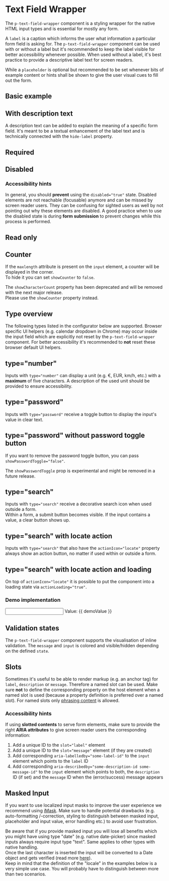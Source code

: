 # Text Field Wrapper

The `p-text-field-wrapper` component is a styling wrapper for the native HTML input types and is essential for mostly
any form.

A `label` is a caption which informs the user what information a particular form field is asking for. The
`p-text-field-wrapper` component can be used with or without a label but it's recommended to keep the label visible for
better accessibility whenever possible. When used without a label, it's best practice to provide a descriptive label
text for screen readers.

While a `placeholder` is optional but recommended to be set whenever bits of example content or hints shall be shown to
give the user visual cues to fill out the form.

<TableOfContents></TableOfContents>

## Basic example

<Playground :markup="hideLabelMarkup" :config="config">
  <SelectOptions v-model="hideLabel" :values="hideLabels" name="hideLabel"></SelectOptions>
</Playground>

## With description text

A description text can be added to explain the meaning of a specific form field. It's meant to be a textual enhancement
of the label text and is technically connected with the `hide-label` property.

<Playground :markup="withDescriptionText" :config="config"></Playground>

## Required

<Playground :markup="required" :config="config"></Playground>

## Disabled

<Playground :markup="disabled" :config="config"></Playground>

### <A11yIcon></A11yIcon> Accessibility hints

In general, you should **prevent** using the `disabled="true"` state. Disabled elements are not reachable (focusable)
anymore and can be missed by screen reader users. They can be confusing for sighted users as well by not pointing out
why these elements are disabled. A good practice when to use the disabled state is during **form submission** to prevent
changes while this process is performed.

## Read only

<Playground :markup="readonly" :config="config"></Playground>

## Counter

If the `maxlength` attribute is present on the `input` element, a counter will be displayed in the corner.  
To hide it you can set `showCounter` to `false`.

<Notification heading="Deprecation hint" state="warning">
  The <code>showCharacterCount</code> property has been deprecated and will be removed with the next major release.<br>
  Please use the <code>showCounter</code> property instead.
</Notification>

<Playground :markup="counter" :config="config"></Playground>

## Type overview

The following types listed in the configurator below are supported. Browser specific UI helpers (e.g. calendar dropdown
in Chrome) may occur inside the input field which are explicitly not reset by the `p-text-field-wrapper` component. For
better accessibility it's recommended to **not** reset these browser default UI helpers.

<Playground :markup="inputTypeMarkup" :config="config">
  <SelectOptions v-model="inputType" :values="inputTypes" name="inputType"></SelectOptions>
</Playground>

## type="number"

Inputs with `type="number"` can display a unit (e.g. €, EUR, km/h, etc.) with a **maximum** of five characters. A
description of the used unit should be provided to ensure accessibility.

<Playground :markup="unitPositionMarkup" :config="config">
  <SelectOptions v-model="unitPosition" :values="unitPositions" name="unitPosition"></SelectOptions>
</Playground>

## type="password"

Inputs with `type="password"` receive a toggle button to display the input's value in clear text.

<Playground :markup="typePassword" :config="config"></Playground>

## type="password" without password toggle button

If you want to remove the password toggle button, you can pass `showPasswordToggle="false"`.

<Notification heading="Attention" state="warning">
  The <code>showPasswordToggle</code> prop is experimental and might be removed in a future release.
</Notification>

<Playground :markup="typePasswordWithoutPasswordToggle" :config="config"></Playground>

## type="search"

Inputs with `type="search"` receive a decorative search icon when used outside a form.  
Within a form, a submit button becomes visible. If the input contains a value, a clear button shows up.

<Playground :markup="typeSearch" :config="config"></Playground>

## type="search" with locate action

Inputs with `type="search"` that also have the `actionIcon="locate"` property always show an action button, no matter if
used within or outside a form.

<Playground :markup="typeSearchWithLocateAction" :config="config"></Playground>

## type="search" with locate action and loading

On top of `actionIcon="locate"` it is possible to put the component into a loading state via `actionLoading="true"`.

<Playground :markup="typeSearchWithLocateActionAndLoading" :config="config"></Playground>

### Demo implementation

<Playground :frameworkMarkup="searchExample" :config="config">
  <p-text-field-wrapper label="Some label" hide-label="true" action-icon="locate" :action-loading="demoIsLoading" v-on:action="onDemoAction" :theme="theme">
    <input type="search" :value="demoValue" :placeholder="demoIsLoading ? 'Locating...' : ''" v-on:input="onDemoInput" />
  </p-text-field-wrapper>
  <p-text :theme="theme">Value: {{ demoValue }}</p-text>
</Playground>

## Validation states

The `p-text-field-wrapper` component supports the visualisation of inline validation. The `message` and `input` is
colored and visible/hidden depending on the defined `state`.

<Playground :markup="stateMarkup" :config="config">
  <SelectOptions v-model="state" :values="states" name="state"></SelectOptions>
</Playground>

## Slots

Sometimes it's useful to be able to render markup (e.g. an anchor tag) for `label`, `description` or `message`.
Therefore a named slot can be used. Make sure **not** to define the corresponding property on the host element when a
named slot is used (because a property definition is preferred over a named slot). For named slots only
[phrasing content](https://developer.mozilla.org/en-US/docs/Web/Guide/HTML/Content_categories#Phrasing_content) is
allowed.

<Playground :markup="slots" :config="config"></Playground>

### <A11yIcon></A11yIcon> Accessibility hints

If using **slotted contents** to serve form elements, make sure to provide the right **ARIA attributes** to give screen
reader users the corresponding information:

1. Add a unique ID to the `slot="label"` element
2. Add a unique ID to the `slot="message"` element (if they are created)
3. Add corresponding `aria-labelledby="some-label-id"` to the `input` element which points to the `label` ID
4. Add corresponding `aria-describedby="some-description-id some-message-id"` to the `input` element which points to
   both, the `description` ID (if set) and the `message` ID when the (error/success) message appears

## Masked Input

If you want to use localized input masks to improve the user experience we recommend using
<a href="https://imask.js.org/" target="_blank">iMask</a>. Make sure to handle potential drawbacks (e.g. auto-formatting
/-correction, styling to distinguish between masked input, placeholder and input value, error handling etc.) to avoid
user frustration.

<Notification heading="Important note" state="warning">
  Be aware that if you provide masked input you will lose all benefits which you might have using type "date" (e.g. native date-picker) since masked inputs always require input type "text". Same applies to other types with native handling.<br>
  Once the last character is inserted the input will be converted to a Date object and gets verified (read more <a href="https://imask.js.org/guide.html#masked-date" target="_blank">here</a>).<br>
  Keep in mind that the definition of the "locale" in the examples below is a very simple use case. You will probably have to distinguish between more than two scenarios.
</Notification>

<Playground :markup="maskedInput" :frameworkMarkup="imaskExample" :config="config" :externalStackBlitzDependencies="['imask']"></Playground>

<script lang="ts">
import Vue from 'vue';
import Component from 'vue-class-component';
import IMask from 'imask';
import { getTextFieldWrapperCodeSamples } from '@porsche-design-system/shared';
import { UNIT_POSITIONS } from './text-field-wrapper-utils'; 
import { FORM_STATES } from '../../utils'; 
import { Theme } from '@/models';

@Component
export default class Code extends Vue {
  config = { themeable: true, spacing: 'block' };

  imaskExample = getTextFieldWrapperCodeSamples('example-imask');
  searchExample = getTextFieldWrapperCodeSamples('example-search');

  get theme(): Theme {
    return this.$store.getters.theme || 'light';
  }

  hideLabel = false;
  hideLabels = [false, true, '{ base: true, l: false }'];
  get hideLabelMarkup() {
    return `<p-text-field-wrapper label="Some label" hide-label="${this.hideLabel}">
  <input type="text" name="some-name" />
</p-text-field-wrapper>
<p-text-field-wrapper label="Some label" hide-label="${this.hideLabel}">
  <input type="text" placeholder="Some placeholder" name="some-name" />
</p-text-field-wrapper>`;
  }
  
  withDescriptionText =
`<p-text-field-wrapper label="Some label" description="Some description">
  <input type="text" name="some-name" />
</p-text-field-wrapper>`;

  required =
`<p-text-field-wrapper label="Some label">
  <input type="text" name="some-name" value="Some value" required />
</p-text-field-wrapper>`;

  disabled =
`<p-text-field-wrapper label="Some label">
  <input type="text" name="some-name" value="Some value" disabled />
</p-text-field-wrapper>`;

  readonly =
`<p-text-field-wrapper label="Some label">
  <input type="text" name="some-name" value="Some value" readonly />
</p-text-field-wrapper>`;

  counter =
`<p-text-field-wrapper label="Some label">
  <input type="text" name="some-name" value="Some value" maxlength="20" />
</p-text-field-wrapper>
<p-text-field-wrapper label="Some label" show-counter="false">
  <input type="text" name="some-name" value="Some value" maxlength="20" />
</p-text-field-wrapper>`;

  inputType = 'text';
  inputTypes = ['text', 'number', 'email', 'tel', 'search', 'url', 'date', 'time', 'month', 'week', 'password'];
  get inputTypeMarkup() {
    return `<p-text-field-wrapper label="Some label">
  <input type="${this.inputType}" name="some-name" />
</p-text-field-wrapper>`;
  }

  unitPosition = 'prefix';
  unitPositions = UNIT_POSITIONS;
  get unitPositionMarkup() {
    return `<p-text-field-wrapper label="Some label" description="The price in Euro" unit="EUR" unit-position="${this.unitPosition}">
  <input type="number" name="some-name" value="500" />
</p-text-field-wrapper>`;
  }
  
  typePassword =
`<p-text-field-wrapper label="Some label">
  <input type="password" name="some-name" value="some password" />
</p-text-field-wrapper>`;

  get typePasswordWithoutPasswordToggle() {
    return this.typePassword.replace(/label="Some label"/, '$& show-password-toggle="false"');
  }

  typeSearch =
`<p-text-field-wrapper label="Some label">
  <input type="search" name="some-name" />
</p-text-field-wrapper>

<form action="#" onsubmit="alert('submit'); return false;">
  <p-text-field-wrapper label="Some label">
    <input type="search" name="some-name" />
  </p-text-field-wrapper>
</form>`;

  typeSearchWithLocateAction = 
`<p-text-field-wrapper label="Some label" action-icon="locate">
  <input type="search" name="some-name" />
</p-text-field-wrapper>

<form action="#" onsubmit="alert('submit'); return false;">
  <p-text-field-wrapper label="Some label" action-icon="locate">
    <input type="search" name="some-name" />
  </p-text-field-wrapper>
</form>`;

  typeSearchWithLocateActionAndLoading = 
`<p-text-field-wrapper label="Some label" action-icon="locate" action-loading="true">
  <input type="search" name="some-name" />
</p-text-field-wrapper>

<form action="#" onsubmit="alert('submit'); return false;">
  <p-text-field-wrapper label="Some label" action-icon="locate" action-loading="true">
    <input type="search" name="some-name" />
  </p-text-field-wrapper>
</form>`;

  demoValue = '';
  demoIsLoading = false;
  onDemoAction() {
    this.demoIsLoading = true;

    // simulate async request
    setTimeout(() => {
      this.demoValue = 'Stuttgart, Baden-Württemberg';
      this.demoIsLoading = false;
    }, 3000);
  }
  onDemoInput(e: InputEvent) {
    this.demoValue = e.target.value;
    if (this.demoIsLoading) {
      this.demoIsLoading = false;
    }
  }

  state = 'error';
  states = FORM_STATES;
  get stateMarkup() {
    const attr = `message="${this.state !== 'none' ? `Some ${this.state} validation message.` : ''}"`;
    return `<p-text-field-wrapper label="Some label" state="${this.state}" ${attr}>
  <input type="text" name="some-name" />
</p-text-field-wrapper>`;
  }
    
  slots =
`<p-text-field-wrapper state="error">
  <span slot="label" id="some-label-id">Some label with a <a href="https://designsystem.porsche.com">link</a>.</span>
  <span slot="description" id="some-description-id">Some description with a <a href="https://designsystem.porsche.com">link</a>.</span>
  <input type="text" name="some-name" aria-labelledby="some-label-id" aria-describedby="some-description-id some-message-id" />
  <span slot="message" id="some-message-id">Some error message with a <a href="https://designsystem.porsche.com">link</a>.</span>
</p-text-field-wrapper>`;

  get maskedInput() {
    return `<p-text-field-wrapper label="Some label" id="date-mask">
      <input type="text" />
    </p-text-field-wrapper>`;
  }

  mounted() {
    this.initIMask();
  }

  initIMask() {
    const isDeLocale = Intl.NumberFormat().resolvedOptions().locale.startsWith('de');
    const dateFormat = isDeLocale ? 'dd.mm.yyyy' : 'mm/dd/yyyy';
    const dateRange = isDeLocale ? '01.01.1900, 01.01.2100' : '01/01/1900, 01/01/2100';
    const textFieldWrapper = document.querySelector('#date-mask');
    textFieldWrapper.description = `'${dateFormat}' in range [${dateRange}]`;
  
    IMask(textFieldWrapper.querySelector('input'), {
      lazy: false,
      mask: dateFormat,
      blocks: {
        dd: {
          mask: IMask.MaskedRange,
          from: 1,
          to: 31,
          placeholderChar: 'd',
        },
        mm: {
          mask: IMask.MaskedRange,
          from: 1,
          to: 12,
          placeholderChar: 'm',
        },
        yyyy: {
          mask: IMask.MaskedRange,
          from: 1900,
          to: 2100,
          placeholderChar: 'y',
        },
      },
    });
  }
}
</script>
